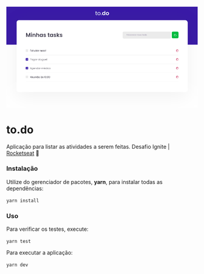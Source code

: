 ![Thumbnail](./public/to.do.png)

# to.do
Aplicação para listar as atividades a serem feitas. Desafio Ignite | [Rocketseat](https://rocketseat.com.br/) :rocket:


### Instalação
Utilize do gerenciador de pacotes, **yarn**, para instalar todas as dependências:

`yarn install`

### Uso
Para verificar os testes, execute: 

`yarn test`

Para executar a aplicação:

`yarn dev`
